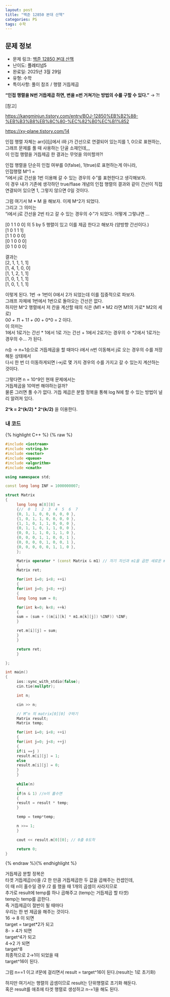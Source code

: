 ```yaml
---
layout: post
title: "백준 12850 본대 산책"
categories: PS
tags: 수학
---
```


## 문제 정보
- 문제 링크: [백준 12850 본대 산책](https://www.acmicpc.net/problem/12850)
- 난이도: <span style="color:#000000">플레티넘5</span>
- 완료일: 2025년 3월 29일
- 유형: 수학
- 특이사항: 풀이 참조 / 행렬 거듭제곱

**“인접 행렬을 N번 거듭제곱 하면, 변을 n번 거쳐가는 방법의 수를 구할 수 있다.”** → ?!

[참고]

https://kangminjun.tistory.com/entry/BOJ-12850%EB%B2%88-%EB%B3%B8%EB%8C%80-%EC%82%B0%EC%B1%852

https://xy-plane.tistory.com/14

인접 행렬 자체는 arr[i][j]에서 i와 j가 간선으로 연결되어 있는지를 1, 0으로 표현하는,   
그래프 문제를 풀 때 사용하는 단골 소재인데,,,  
이 인접 행렬을 거듭제곱 한 결과는 무엇을 의미할까?!  

인접 행렬을 단순히 인접 여부를 0(false), 1(true)로 표현하는게 아니라,  
인접행렬 M^1 =   
“i에서 j로 간선을 1번 이용해 갈 수 있는 경우의 수”를 표현한다고 생각해보자.  
이 경우 내가 기존에 생각하던 true/flase 개념의 인접 행렬의 결과와 같이 간선이 직접 연결되어 있으면 1, 그렇지 않으면 0일 것이다.  

그럼 여기서 M * M 을 해보자. 이제 M^2가 되었다.  
그리고 그 의미는   
“i에서 j로 간선을 2번 타고 갈 수 있는 경우의 수”가 되었다. 어떻게 그렇냐면 …

[0 1 1 0 0] 의 5 by 5 행렬이 있고 이를 제곱 한다고 해보자 (양방향 간선이다.)  
[1 0 1 1 1]  
[1 1 0 0 0]  
[0 1 0 0 0]  
[0 1 0 0 0]  

결과는   
[2, 1, 1, 1, 1]  
[1, 4, 1, 0, 0]  
[1, 1, 2, 1, 1]  
[1, 0, 1, 1, 1]  
[1, 0, 1, 1, 1]  

이렇게 된다. 1번 → 1번이 0에서 2가 되었는데 이를 집중적으로 파보자.   
그래프 자체에 1번에서 1번으로 돌아오는 간선은 없다.  
하지만 M^2 행렬에서 저 칸을 계산할 때의 식은 (M1 * M2 라면 M1의 가로* M2의 세로)  
0*0 + 1*1 + 1*1 + 0*0 + 0*0 = 2 이다.   
이 의미는   
1에서 1로가는 간선 * 1에서 1로 가는 간선 + 1에서 2로가는 경우의 수 *2에서 1로가는 경우의 수… 가 된다. 

n승 → n+1승으로 거듭제곱을 할 때마다 i에서 n번 이동해서 j로 오는 경우의 수를 저장해둔 상태에서   
다시 한 번 더 이동하게되면 i→j로 몇 가지 경우의 수를 가지고 갈 수 있는지 계산하는 것이다.  

그렇다면 n = 10^9인 현재 문제에서는  
거듭제곱을 10억번 해야하는걸까?   
물론 그러면 풀 수가 없다. 거듭 제곱은 분할 정복을 통해 log N에 할 수 있는 방법이 널리 알려져 있다.  
  
**2^k = 2^(k/2) * 2^(k/2)** 을 이용한다.

### 내 코드

{% highlight C++ %} {% raw %}
```C++
#include <iostream>
#include <string.h>
#include <vector>
#include <queue>
#include <algorithm>
#include <cmath>

using namespace std;

const long long INF = 1000000007;

struct Matrix
{
	 long long m[8][8] =
	 {//  0  1  2  3  4  5  6  7
	 {0, 1, 1, 0, 0, 0, 0, 0 },
	 {1, 0, 1, 1, 0, 0, 0, 0 },
	 {1, 1, 0, 1, 1, 0, 0, 0 },
	 {0, 1, 1, 0, 1, 1, 0, 0 },
	 {0, 0, 1, 1, 0, 1, 1, 0 },
	 {0, 0, 0, 1, 1, 0, 0, 1 },
	 {0, 0, 0, 0, 1, 0, 0, 1 },
	 {0, 0, 0, 0, 0, 1, 1, 0 },
	 };

	 Matrix operator * (const Matrix & m1) // 자기 자신과 m1을 곱한 새로운 matrix 리턴
	 {
	 Matrix ret;

	 for(int i=0; i<8; ++i)
	 {
	 for(int j=0; j<8; ++j)
	 {
	 long long sum = 0;

	 for(int k=0; k<8; ++k)
	 {
	 sum = (sum + ((m[i][k] * m1.m[k][j]) %INF)) %INF;
	 }

	 ret.m[i][j] = sum;
	 }
	 }

	 return ret;
	 }

};

int main()
{  
	 ios::sync_with_stdio(false);
	 cin.tie(nullptr);

	 int n;

	 cin >> n;

	 // M^n 의 matrix[0][0] 구하기
	 Matrix result;
	 Matrix temp;

	 for(int i=0; i<8; ++i)
	 {
	 for(int j=0; j<8; ++j)
	 {
	 if(i ==j )
	 result.m[i][j] = 1;
	 else
	 result.m[i][j] = 0;
	 }
	 }
	 
	 while(n)
	 {
	 if(n & 1) //n이 홀수면
	 {
	 result = result * temp;
	 }

	 temp = temp*temp;

	 n >>= 1;
	 }

	 cout << result.m[0][0]; // 0출 0도착

	 return 0;
}

```
{% endraw %}{% endhighlight %}

거듭제곱 분할 정복은   
타겟 거듭제곱(n)을 /2 한 만큼 거듭제곱한 두 값을 곱해주는 컨셉인데,  
이 때 n이 홀수일 경우 /2 를 했을 때 1개의 곱셈이 사라지므로   
추가로 result에 temp를 하나 곱해주고 (temp는 거듭제곱 할 타겟)  
temp는 temp를 곱한다.  
즉 거듭제곱이 절반이 될 때마다   
우리는 한 번 제곱을 해주는 것이다.   
16 → 8 이 되면  
target = target*2가 되고   
8- > 4가 되면  
target^4가 되고  
4→2 가 되면  
target^8  
최종적으로 2→1이 되었을 때  
target^16이 된다.  
  
그럼 n==1 이고 if문에 걸리면서 result = target^16이 된다.(result는 1로 초기화)  

하지만 여기서는 행렬의 곱셈이므로 result는 단위행렬로 초기화 해둔다.  
혹은 result를 애초에 타겟 행렬로 생성하고 n-=1을 해도 된다.  

